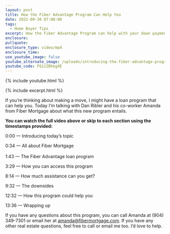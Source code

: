 ```yaml
---
layout: post
title: How the Fiber Advantage Program Can Help You
date: 2022-09-30 07:00:00
tags:
  - Home Buyer Tips
excerpt: How the Fiber Advantage Program can help with your down payment.
enclosure:
pullquote:
enclosure_type: video/mp4
enclosure_time:
use_youtube_image: false
youtube_alternate_image: /uploads/introducing-the-fiber-advantage-program---yt.jpg
youtube_code: FQ1iZBhegXE
---
```

{% include youtube.html %}

{% include excerpt.html %}

If you’re thinking about making a move, I might have a loan program that can help you. Today I’m talking with Dan Ribler and his co-worker Amanda from Fiber Mortgage about what this new program entails.

**You can watch the full video above or skip to each section using the timestamps provided:**

0:00 — Introducing today’s topic

0:34 — All about Fiber Mortgage<br><br>1:43 — The Fiber Advantage loan program

3:29 — How you can access this program

8:14 — How much assistance can you get?

9:32 — The downsides

12:32 — How this program could help you

13:36 — Wrapping up

If you have any questions about this program, you can call Amanda at (904) 349-7301 or email her at [amanda@fibermortgage.com](mailto:amanda@fibermortgage.com). If you have any other real estate questions, feel free to call or email me too. I’d love to help.&nbsp;